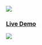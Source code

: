 ![](https://i.imgur.com/waxVImv.png)

### [Live Demo](https://weather-app-jassim.netlify.app/)

![](https://i.imgur.com/waxVImv.png)
